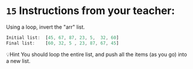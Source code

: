 # `15` Instructions from your teacher:

Using a loop, invert the "arr" list.

```js
Initial list:  [45, 67, 87, 23, 5,  32, 60]
Final list:    [60, 32, 5 , 23, 87, 67, 45]
```


💡Hint
You should loop the entire list, and push all the items (as you go) into a new list.